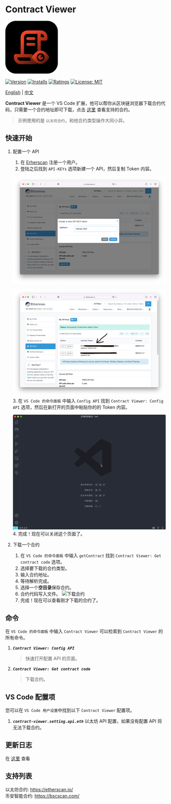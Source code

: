 # Contract Viewer

![logo](image/logo.png)

[![Version](https://vsmarketplacebadge.apphb.com/version-short/Metaplasia.contract-viewer.svg)](https://marketplace.visualstudio.com/items?itemName=Metaplasia.contract-viewer)
[![Installs](https://vsmarketplacebadge.apphb.com/installs-short/Metaplasia.contract-viewer.svg)](https://marketplace.visualstudio.com/items?itemName=Metaplasia.contract-viewer)
[![Ratings](https://vsmarketplacebadge.apphb.com/rating-star/Metaplasia.contract-viewer.svg)](https://marketplace.visualstudio.com/items?itemName=Metaplasia.contract-viewer#review-details)
[![License: MIT](https://img.shields.io/badge/License-MIT-yellow.svg)](https://opensource.org/licenses/MIT)

[English](docs/README-EN.md) | [中文](README.md)

**Contract Viewer** 是一个 VS Code 扩展，他可以帮你从区块链浏览器下载合约代码，只需要一个合约地址即可下载，点击 [这里](#支持列表) 查看支持的合约。

> 示例使用的是 `以太坊合约`，和他合约类型操作大同小异。

## 快速开始

1. 配置一个 API
    1. 在 [Erherscan](https://etherscan.io/login) 注册一个用户。
    2. 登陆之后找到 `API-KEYs` 选项新建一个 API，然后复制 Token 内容。

    ![生成 API](docs/image/creat_api.png)

    ![复制 API](docs/image/copy_api.jpg)
    3. 在 `VS Code 的命令面板` 中输入 `Config API` 找到 `Contract Viewer: Config API` 选项，然后在新打开的页面中粘贴你的的 Token 内容。

    ![配置 API](docs/image/config_api.gif)
    4. 完成！现在可以关闭这个页面了。

2. 下载一个合约
    1. 在 `VS Code 的命令面板` 中输入 `getContract` 找到 `Contract Viewer: Get contract code` 选项。
    2. 选择要下载的合约类型。
    3. 输入合约地址。
    4. 等待解析完成。
    5. 选择一个**空目录**保存合约。
    6. 合约代码写入文件。
    ![下载合约](docs/image/get_contract.gif)
    7. 完成！现在可以查看刚才下载的合约了。

## 命令

在 `VS Code 的命令面板` 中输入 `Contract Viewer` 可以检索到 `Contract Viewer` 的所有命令。

1. ***`Contract Viewer: Config API`***

    > 快速打开配置 API 的页面。

2. ***`Contract Viewer: Get contract code`***

    > 下载合约。

## VS Code 配置项

您可以在 `VS Code 用户设置`中找到以下 `Contract Viewer` 配置项。

1. ***`contract-viewer.setting.api.eth`***
    以太坊 API 配置，如果没有配置 API 将无法下载合约。

## 更新日志

在 [这里](CHANGELOG.md) 查看

## 支持列表

以太坊合约: <https://etherscan.io/>  
币安智能合约: <https://bscscan.com/>
